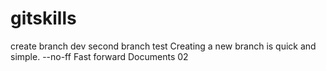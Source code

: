 # gitskills
create branch dev
second branch test
Creating a new branch is quick and simple.
--no-ff
Fast forward
Documents
02
